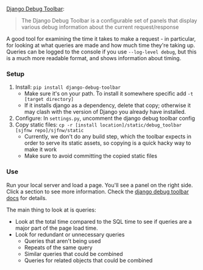 [Django Debug Toolbar](https://github.com/django-debug-toolbar/django-debug-toolbar):

> The Django Debug Toolbar is a configurable set of panels that display various debug information about the current request/response

A good tool for examining the time it takes to make a request - in particular, for looking at what queries are made and how much time they're taking up. Queries can be logged to the console if you use `--log-level debug`, but this is a much more readable format, and shows information about timing.

### Setup

1. Install: `pip install django-debug-toolbar`
    - Make sure it's on your path. To install it somewhere specific add `-t [target directory]` 
    - If it installs django as a dependency, delete that copy; otherwise it may clash with the version of Django you already have installed.
2. Configure: In `settings.py`, uncomment the django debug toolbar config
3. Copy static files: `cp -r [install location]/static/debug_toolbar [sjfnw repo]/sjfnw/static`
    - Currently, we don't do any build step, which the toolbar expects in order to serve its static assets, so copying is a quick hacky way to make it work
    - Make sure to avoid committing the copied static files

### Use

Run your local server and load a page. You'll see a panel on the right side. Click a section to see more information. Check the [django debug toolbar docs](http://django-debug-toolbar.readthedocs.org/en/latest/panels.html) for details.

The main thing to look at is queries:

- Look at the total time compared to the SQL time to see if queries are a major part of the page load time.
- Look for redundant or unnecessary queries
    - Queries that aren't being used
    - Repeats of the same query
    - Similar queries that could be combined
    - Queries for related objects that could be combined
